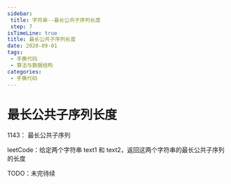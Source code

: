 ```yaml
---
sidebar:
 title: 字符串--最长公共子序列长度
 step: 7
isTimeLine: true
title: 最长公共子序列长度
date: 2020-09-01
tags:
 - 手撕代码
 - 算法与数据结构
categories:
 - 手撕代码
---
```

# 最长公共子序列长度

<LeetCode href="https://leetcode-cn.com/problems/longest-common-subsequence/">1143： 最长公共子序列</LeetCode>

leetCode：给定两个字符串 text1 和 text2，返回这两个字符串的最长公共子序列的长度

TODO：未完待续

